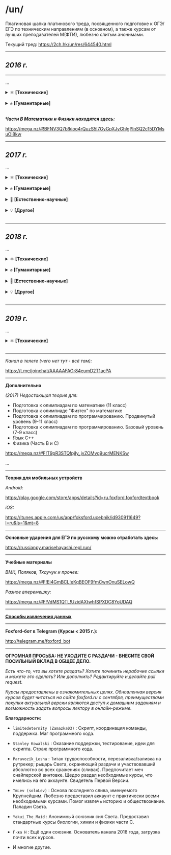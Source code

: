 ﻿# /un/

Платиновая шапка платинового треда, посвященного подготовке к ОГЭ/ЕГЭ по техническим направлениям (в основном), а также курсам от лучших преподавателей М(ФТИ), любезно слитым анонимами.

Текущий тред: https://2ch.hk/un/res/644540.html

---

## **_2016 г._**

---

...

<details>
<summary>⚛️ <b>[Технические]</b></summary>

- [Математика. Подготовка к ЕГЭ. Часть С](https://unblocker.now.sh/?url=aHR0cHM6Ly9ydXRyYWNrZXIub3JnL2ZvcnVtL3ZpZXd0b3BpYy5waHA/dD01MjU3MjM1)

- [Физика. Подготовка к ЕГЭ. Часть С](https://unblocker.now.sh/?url=aHR0cHM6Ly9ydXRyYWNrZXIub3JnL2ZvcnVtL3ZpZXd0b3BpYy5waHA/dD01MjU3MjQ5)

- [Информатика. Экспресс-подготовка к ЕГЭ](https://unblocker.now.sh/?url=aHR0cHM6Ly9ydXRyYWNrZXIub3JnL2ZvcnVtL3ZpZXd0b3BpYy5waHA/dD01MjU3MjIw)

- [Алгебра. 10 класс](https://unblocker.now.sh/?url=aHR0cHM6Ly9ydXRyYWNrZXIub3JnL2ZvcnVtL3ZpZXd0b3BpYy5waHA/dD01NDI3MjU0)

- [Геометрия. 10 класс](https://unblocker.now.sh/?url=aHR0cHM6Ly9ydXRyYWNrZXIub3JnL2ZvcnVtL3ZpZXd0b3BpYy5waHA/dD01NDI5Mzcw)

</details>
<br>
<details>
<summary>✊ <b>[Гуманитарные]</b></summary>

- [Русский Язык. Подготовка к ЕГЭ. Сочинение](https://unblocker.now.sh/?url=aHR0cHM6Ly9ydXRyYWNrZXIub3JnL2ZvcnVtL3ZpZXd0b3BpYy5waHA/dD01MjU3MjYz)

- [Экспресс-курс. Учи английский легко.](https://cloud.mail.ru/public/6og2/YZeFbTwYT/)

</details>
<br>

**_Части B Математики и Физики находятся здесь:_**

https://mega.nz/#!BFNV3Q7b!kioo4rQuzS5l7GyGpXJyGhlgPlnSQ2c15DYMsuOi8kw

---

## **_2017 г._**

...

<details>
<summary>⚛️ <b>[Технические]</b></summary>

- [Подготовка к ОГЭ. Физика](https://unblocker.now.sh/?url=aHR0cHM6Ly9ydXRyYWNrZXIub3JnL2ZvcnVtL3ZpZXd0b3BpYy5waHA/dD01NDQ2NjMz)

- [Подготовка к олимпиадам. Математика. 9 класс](https://unblocker.now.sh/?url=aHR0cHM6Ly9ydXRyYWNrZXIub3JnL2ZvcnVtL3ZpZXd0b3BpYy5waHA/dD01NDQ2NjMy)

- [Экспресс-подготовка к ОГЭ. Физика](https://unblocker.now.sh/?url=aHR0cHM6Ly9ydXRyYWNrZXIub3JnL2ZvcnVtL3ZpZXd0b3BpYy5waHA/dD01NDQ2NjIx)

- [Подготовка к ОГЭ. Математика](https://unblocker.now.sh/?url=aHR0cHM6Ly9ydXRyYWNrZXIub3JnL2ZvcnVtL3ZpZXd0b3BpYy5waHA/dD01NDQ2NjM1)

- [Экспресс-подготовка к ОГЭ. Математика](https://unblocker.now.sh/?url=aHR0cHM6Ly9ydXRyYWNrZXIub3JnL2ZvcnVtL3ZpZXd0b3BpYy5waHA/dD01NDQ2NjIz)

- [Углубленный курс. Алгебра](https://unblocker.now.sh/?url=aHR0cHM6Ly9ydXRyYWNrZXIub3JnL2ZvcnVtL3ZpZXd0b3BpYy5waHA/dD01NDQ2NjI3)

- [Углубленный курс. Геометрия](https://unblocker.now.sh/?url=aHR0cHM6Ly9ydXRyYWNrZXIub3JnL2ZvcnVtL3ZpZXd0b3BpYy5waHA/dD01NDQ2NjI2)

- [Подготовка к олимпиадам "Физтех" по математике](https://unblocker.now.sh/?url=aHR0cHM6Ly9ydXRyYWNrZXIub3JnL2ZvcnVtL3ZpZXd0b3BpYy5waHA/dD01NDE4MTk2)

- [Подготовка к олимпиадам "Физтех" по физике](https://unblocker.now.sh/?url=aHR0cHM6Ly9ydXRyYWNrZXIub3JnL2ZvcnVtL3ZpZXd0b3BpYy5waHA/dD01NDQxMjQw)

- [Подготовка к олимпиадам по математике](https://unblocker.now.sh/?url=aHR0cHM6Ly9ydXRyYWNrZXIub3JnL2ZvcnVtL3ZpZXd0b3BpYy5waHA/dD01NDE4MTA4)

- [Подготовка к олимпиадам по физике](https://unblocker.now.sh/?url=aHR0cHM6Ly9ydXRyYWNrZXIub3JnL2ZvcnVtL3ZpZXd0b3BpYy5waHA/dD01NDQyNjg3)

- [Программирование (9-11 классы). Подготовка к олимпиадам, базовый уровень](https://unblocker.now.sh/?url=aHR0cHM6Ly9ydXRyYWNrZXIub3JnL2ZvcnVtL3ZpZXd0b3BpYy5waHA/dD01NDQ0NDM3)

- [Программирование (9-11 классы). Подготовка к олимпиадам, продвинутый уровень](https://unblocker.now.sh/?url=aHR0cHM6Ly9ydXRyYWNrZXIub3JnL2ZvcnVtL3ZpZXd0b3BpYy5waHA/dD01NDE3MzE0)

- [Математика. Подготовка к ЕГЭ / Часть С](https://unblocker.now.sh/?url=aHR0cHM6Ly9ydXRyYWNrZXIub3JnL2ZvcnVtL3ZpZXd0b3BpYy5waHA/dD01NDE3ODg2)

- [Математика. Экспресс-подготовка к ЕГЭ / Часть С](https://unblocker.now.sh/?url=aHR0cHM6Ly9ydXRyYWNrZXIub3JnL2ZvcnVtL3ZpZXd0b3BpYy5waHA/dD01NDQ0NTEw)

- [Математика. Экспресс-подготовка к ЕГЭ / Часть B](https://unblocker.now.sh/?url=aHR0cHM6Ly9ydXRyYWNrZXIub3JnL2ZvcnVtL3ZpZXd0b3BpYy5waHA/dD01NDQ0OTYw)

- [Физика. Экспресс-подготовка к ЕГЭ / Часть С](https://unblocker.now.sh/?url=aHR0cHM6Ly9ydXRyYWNrZXIub3JnL2ZvcnVtL3ZpZXd0b3BpYy5waHA/dD01NDQ0OTUz)

- [Физика. Экспресс-подготовка к ЕГЭ / Часть B](https://unblocker.now.sh/?url=aHR0cHM6Ly9ydXRyYWNrZXIub3JnL2ZvcnVtL3ZpZXd0b3BpYy5waHA/dD01NDQ0OTU0)

- [Информатика. Подготовка к ЕГЭ](https://unblocker.now.sh/?url=aHR0cHM6Ly9ydXRyYWNrZXIub3JnL2ZvcnVtL3ZpZXd0b3BpYy5waHA/dD01NDE3ODA3)

- [Изучение языков С и С++ / Язык С++](https://unblocker.now.sh/?url=aHR0cHM6Ly9ydXRyYWNrZXIub3JnL2ZvcnVtL3ZpZXd0b3BpYy5waHA/dD01NDE3ODI4)

- [Web-программирование](https://unblocker.now.sh/?url=aHR0cHM6Ly9ydXRyYWNrZXIub3JnL2ZvcnVtL3ZpZXd0b3BpYy5waHA/dD01NDE4NDM3)

- [Программирование на языке Python](https://unblocker.now.sh/?url=aHR0cHM6Ly9ydXRyYWNrZXIub3JnL2ZvcnVtL3ZpZXd0b3BpYy5waHA/dD01NDQ0NDIz)

</details>
<br>
<details>
<summary>✊ <b>[Гуманитарные]</b></summary>

- [Подготовка к ОГЭ. Обществознание](https://unblocker.now.sh/?url=aHR0cHM6Ly9ydXRyYWNrZXIub3JnL2ZvcnVtL3ZpZXd0b3BpYy5waHA/dD01NDQ2NjM0)

- [Подготовка к олимпиадам. Обществознание](https://unblocker.now.sh/?url=aHR0cHM6Ly9ydXRyYWNrZXIub3JnL2ZvcnVtL3ZpZXd0b3BpYy5waHA/dD01NDQ2NjMw)

- [Русский язык. Подготовка к ЕГЭ. Часть 1](https://unblocker.now.sh/?url=aHR0cHM6Ly9ydXRyYWNrZXIub3JnL2ZvcnVtL3ZpZXd0b3BpYy5waHA/dD01NDQ0NDA5)

- [Русский язык. Экспресс-подготовка к ЕГЭ. Часть 1](https://unblocker.now.sh/?url=aHR0cHM6Ly9ydXRyYWNrZXIub3JnL2ZvcnVtL3ZpZXd0b3BpYy5waHA/dD01NDQ0OTU3)

- [Русский язык. Сочинение. Экспресс-подготовка к ЕГЭ](https://unblocker.now.sh/?url=aHR0cHM6Ly9ydXRyYWNrZXIub3JnL2ZvcnVtL3ZpZXd0b3BpYy5waHA/dD01NDQ0NDQ5)

- [Английский язык. Подготовка к ЕГЭ](https://unblocker.now.sh/?url=aHR0cHM6Ly9ydXRyYWNrZXIub3JnL2ZvcnVtL3ZpZXd0b3BpYy5waHA/dD01NDQ0NDE5)

- [Английский язык. Экспресс-подготовка к ЕГЭ](https://unblocker.now.sh/?url=aHR0cHM6Ly9ydXRyYWNrZXIub3JnL2ZvcnVtL3ZpZXd0b3BpYy5waHA/dD01NDQ0NDM0)

- [Стань сильнее. Pre-Intermediate (A2-B1)](https://unblocker.now.sh/?url=aHR0cHM6Ly9ydXRyYWNrZXIub3JnL2ZvcnVtL3ZpZXd0b3BpYy5waHA/dD01NDQ0NDEy)

- [Обществознание. Экспресс-подготовка к ЕГЭ](https://unblocker.now.sh/?url=aHR0cHM6Ly9ydXRyYWNrZXIub3JnL2ZvcnVtL3ZpZXd0b3BpYy5waHA/dD01NDQ0MzA3)

- [Обществознание. Подготовка к ЕГЭ](https://unblocker.now.sh/?url=aHR0cHM6Ly9ydXRyYWNrZXIub3JnL2ZvcnVtL3ZpZXd0b3BpYy5waHA/dD01NDQ0MzAz)

- [Обществознание. Подготовка к олимпиадам](https://mega.nz/#F!Vv4AmCpS!ClUpGarpD8yXyrx1MEoeLQ)

- [История. Подготовка к ЕГЭ](https://mega.nz/#F!NyxmnDzT!x9kTW9VsdY28oCT4KvNBBA)

</details>
<br>
<details>
<summary>🔬 <b>[Естественно-научные]</b></summary>

- [Биология. Подготовка к ЕГЭ](https://unblocker.now.sh/?url=aHR0cHM6Ly9ydXRyYWNrZXIub3JnL2ZvcnVtL3ZpZXd0b3BpYy5waHA/dD01NDM4ODA1)

- [Биология. Экспресс-подготовка к ЕГЭ](https://unblocker.now.sh/?url=aHR0cHM6Ly9ydXRyYWNrZXIub3JnL2ZvcnVtL3ZpZXd0b3BpYy5waHA/dD01NDQ0NDE0)

- [Биология. Подготовка к олимпиадам](https://unblocker.now.sh/?url=aHR0cHM6Ly9ydXRyYWNrZXIub3JnL2ZvcnVtL3ZpZXd0b3BpYy5waHA/dD01NDQ1MDA1)

- [Химия. Подготовка к ЕГЭ](https://unblocker.now.sh/?url=aHR0cHM6Ly9ydXRyYWNrZXIub3JnL2ZvcnVtL3ZpZXd0b3BpYy5waHA/dD01NDQxMTE4)

- [Химия. Подоготовка к олимпиадам](https://unblocker.now.sh/?url=aHR0cHM6Ly9ydXRyYWNrZXIub3JnL2ZvcnVtL3ZpZXd0b3BpYy5waHA/dD01NDQ0NDI2)

- [Химия. Экспресс-подготовка к ЕГЭ](https://unblocker.now.sh/?url=aHR0cHM6Ly9ydXRyYWNrZXIub3JnL2ZvcnVtL3ZpZXd0b3BpYy5waHA/dD01NDQ0NTAw)

</details>
<br>
<details>
<summary>💡 <b>[Другое]</b></summary>

- [Словесность. Работа с информацией](https://unblocker.now.sh/?url=aHR0cHM6Ly9ydXRyYWNrZXIub3JnL2ZvcnVtL3ZpZXd0b3BpYy5waHA/dD01NDQ2ODMy)

- -

</details>
<br>

---

## **_2018 г._**

...

<details>
<summary>⚛️ <b>[Технические]</b></summary>

- [Подготовка к ОГЭ. Математика. 9 класс](https://cloud.mail.ru/public/95XE/g3e1XZCrE)

- Подготовка к олимпиадам. Математика. 9 класс:

  - [Видео](https://mega.nz/#F!br4g1CRb!Yi_hw2wmK4BPe7fXCQmA4Q)
  - [Д/З](https://yadi.sk/d/dNIoDTyW3ajwh7)

- [Подготовка к ОГЭ. Физика. 9 класс](https://mega.nz/#F!qfxHUA7I!vV1DaKK0-tUVxo4ocBBA3A)

- [Геометрия. Углубленный уровень. 10 класс](https://yadi.sk/d/-Rv0BQU-3aYjgM)

- Подготовка к ЕГЭ. Математика. 10 класс:

  - [Видео](https://mega.nz/#F!vagE3aCa!i20C7ttAZavCPhe4SAfqeg)
  - [Д/З](https://yadi.sk/d/Ij3LuPWs3aUjTn)

- Подготовка к ЕГЭ. Математика. C-часть:

  - [Презентации](https://mega.nz/#F!HXgwTLzQ!5VgTKJvGKh_3VxfNctx9HQ)
  - [Видео](https://mega.nz/#F!Ln40BSpa!ciyrGIRZhD6vsn-x0EMUUA)
  - [Д/З](https://yadi.sk/d/ll2e8ATk3a3xPB)

- Экспресс-подготовка к ЕГЭ. Математика. В-часть.

- Экспресс-подготовка к ЕГЭ. Математика. С-часть.

- Физика. Подготовка к ЕГЭ. С-часть:

  - [Презентации](https://mega.nz/#F!bOp2FbrJ!eR7EbmgcBX82xEVJZpY4QA)
  - [Видео](https://mega.nz/#F!vrhllCKB!Mo5ebF8JJGsULfJgu3f9Lg)
  - [Д/З](https://mega.nz/#F!nWJAHQDI!mjP9Z_C7LuSTgkZW0Nm-0w)

- [Физика. Экспресс-подготовка к ЕГЭ. С-часть](https://yadi.sk/d/JCp76aCp3aVxHd)

- [Физика. Экспресс-подготовка к ЕГЭ. В-часть](https://yadi.sk/d/jlvSYm5t3aVhqQ)

- [Математика. Подготовка к олимпиаде Физтех](https://yadi.sk/d/PFwGVYZn3aWX9x)

- Курс подготовки к олимпиадам «Ломоносов», ОММО, ПВГ по математике:

  - [Теория](https://cloud.mail.ru/public/26aB/YRvzhyJe1)
  - [Видео](https://mega.nz/#F!ezxWSCaL!3XPe3dRspzkoL74uVz_tLg)

- Физика. Подготовка к олимпиаде Физтех:

  - [Видео](https://mega.nz/#F!XWBAHQLZ!bFdDHnqx1uUq0h7gLxdfxw)
  - [Д/З](https://yadi.sk/d/h7kaU9Mj3a5fGa)

- Физика. Подготовка к олимпиадам. 10 класс:

  - [Видео](https://mega.nz/#F!nvhniQxD!5p07SQGsfjOGsZ0T-A2u1w)
  - [Д/З](https://yadi.sk/d/BzMMJBXl3aNgiv)

- [Физика. Подготовка к олимпиадам. 9 класс](https://yadi.sk/d/DNN651RR3aC5Qa)

- [Физика. Подготовка к олимпиадам. 8 класс](https://yadi.sk/d/eum01uh1tzdlcw)

- Информатика. Подготовка к ЕГЭ.

- [Информатика. Подготовка к олимпиадам](https://mega.nz/#F!zS431KpL!9J9wwxYsf49aw5Jbd-Py4Q)

- Мини-курс по математике "Векторный метод в пространстве"

- Мини-курс по математике "Логарифм и экспонента"

- [Мини-курс по математике "Теория вероятностей"](https://cloud.mail.ru/public/99iR/ydhDPcVQm)

- [Мини-курс по математике "Сравнения по модулю"](https://cloud.mail.ru/public/4qPd/N65dNQCNP)

- [Интенсивный курс по математике "Задачи с параметрами на ЕГЭ"](https://yadi.sk/d/Ban_jjxM3WbeQY)

- [Интенсивный курс по математике "Задачи по теории чисел на ЕГЭ"](https://yadi.sk/d/LfusFOrL3WbkxS)

- Мини-курс по физике "Магнетизм и электромагнитная индукция":

  - [Видео](https://yadi.sk/d/qTfLE88L3WYDwV)
  - [Д/З](https://mega.nz/#F!Di5HWB5C!6qxfCkgSms6ulB-EzThz7w)

- Мини-курс по физике "Метод потенциалов":

  - [Видео](https://cloud.mail.ru/public/9ksB/xhg2QYGsx)
  - [Д/З](https://yadi.sk/d/2pezugnf3aXrUR)

- [Мини-курс по физике "Олимпиадная механика"](https://cloud.mail.ru/public/2Eu5/zkaih3SBm)

- [Мини-курс по физике "Эксперементальный практикум по гидростатике"](https://cloud.mail.ru/public/F8Pi/TuJj8LMxm)

- [Мини-курс по физике "Эксперементальный практикум по тепловым и электрическим явлениям"](https://cloud.mail.ru/public/5vvV/qWLiAi5kx)

- Мини-курс по физике "Разные подходы к решению задач по гидростатике":

  - [Видео](https://cloud.mail.ru/public/JZCp/p3eiaBapy)
  - [Д/З](https://yadi.sk/d/oWVeHXOp3aXrUh)

- [Курс по программированию в среде "Swift Playgrounds"](https://yadi.sk/d/JMhZwtQO3Uf9aU)

- Язык Python

- [Язык С++](https://mega.nz/#F!f3ZlwYIJ!5Mc6LPZv4Z-eHkXcqZJ4Yw)

</details>
<br>
<details>
<summary>✊ <b>[Гуманитарные]</b></summary>

- [Подготовка к ОГЭ. Русский язык. 9 класс](https://cloud.mail.ru/public/Lrgj/hEMedDyVS)

- [Подготовка к олимпиадам. Русский язык. 8-11 класс](https://mega.nz/#F!DWhgXaLC!gxoZCsPOOK-0dI6kwiK_ug)

- [Курс подготовки к написанию сочинений и изложений на ОГЭ и ГВЭ 9 класс](https://cloud.mail.ru/public/GfZf/EKm5vTgbJ)

- Английский язык. Подготовка к ЕГЭ.

- [Русский язык. Экспресс-курс по подготовке к сочинению.](https://yadi.sk/d/P1Dv8v2V3WurE3)

- Русский язык. Подготовка к декабрьскому сочинению.

- [Русский язык. 1 часть.](https://cloud.mail.ru/public/151p/52H17pYrV)

- Русский язык. 1 часть - Экспресс.

- Литература. 11 класс:

  - [Видео 1](https://cloud.mail.ru/public/fW2v/tmUfA3VjJ)
  - [Видео 2](https://cloud.mail.ru/public/DVTH/vwQo4AP2P)

- [История. Подготовка к ЕГЭ.](https://mega.nz/#F!zzxk1C7C!EI3o8bquUt8cmYUOjxHHZQ)

- [История. Подготовка к ОГЭ.](https://cloud.mail.ru/public/Esxr/wePkYv1XB)

- [Подготовка к олимпиадам по праву](https://yadi.sk/d/j5coXPRF3X2dwV)

- [Обществознание. Подготовка к ЕГЭ.](https://drive.google.com/drive/u/4/folders/1LQL1AYK5R0ZmqCUagDFPq8UWz2knyh1E)

- [Обществознание. Подготовка к ОГЭ.](https://cloud.mail.ru/public/EB4p/2sQ3aiwiw)

- Обществознание. Подготовка к олимпиадам:

  - [Видео](https://yadi.sk/d/ZvZKfGJC3YtGQi)
  - [Материалы](https://yadi.sk/d/5O-mW7i63ajfhX)

</details>
<br>
<details>
<summary>🔬 <b>[Естественно-научные]</b></summary>

- [Химия. Подготовка к ЕГЭ](https://yadi.sk/d/YdnVWd7H3aWR4C)

- [Химия. Экспресс-подготовка к ЕГЭ](https://yadi.sk/d/kiXwNckX3ZBKeC)

- [Биология. Подготовка к ЕГЭ](https://yadi.sk/d/3rtloxF43aVTnp)

</details>
<br>
<details>
<summary>💡 <b>[Другое]</b></summary>

- [Финансовая грамотность и современные платежные технологии](https://yadi.sk/d/gcrg9MWI3Wveax)

- [Шахматы - Начальный уровень](https://cloud.mail.ru/public/2z81/zTmxF1w9t)

- [Серия курсов "Эмоциональный интеллект" - "Научиться учиться" и "Навыки будущего"](https://cloud.mail.ru/public/ESjC/XxmDqZGsj)

- [Основы информатики и программирования](https://cloud.mail.ru/public/DQUN/ZV3K6kVQ7)

- [Эффективное мышление на основе ТРИЗ. 7-8 класс](https://cloud.mail.ru/public/AS7U/SsBGoVsJx)

</details>
<br>

---

## **_2019 г._**

...

<details>
<summary>⚛️ <b>[Технические]</b></summary>
    
* [Подготовка к олимпиадам "Физтех", "Росатом", "Ломоносов"](https://mega.nz/#F!phNGGCSA!bOnNCKQqNFRuuCC6C2ceRQ)
    
* [Математика. Подготовка к ЕГЭ. Часть С](https://mega.nz/#F!IZ9CDarJ!ol_8oe2BQRSWz6L3_ps8IA)

- [Мини-курс по математике "Векторный метод в пространстве"](https://yadi.sk/d/VpO8uoXWqzfwVg)

- [Мини-курс по математике "Логарифм и экспонента"](https://yadi.sk/d/ZjwU9gwjjsRP3g)

- [Интенсивный курс по математике "Задачи с параметрами на ЕГЭ"](https://yadi.sk/d/KBOGGfuw4EGfkA)

- [Интенсивный курс по математике "Задачи по теории чисел на ЕГЭ"](https://yadi.sk/d/p5EdqMRD8xLZBA)

</details>
<br>

---

_Канал в телеге (чего нет тут - всё там):_

https://t.me/joinchat/AAAAAFAGr84eumD2T1acPA

---

**Дополнительно**

_(2017) Недостающая теория для:_

- Подготовка к олимпиадам по математике (11 класс)
- Подготовка к олимпиаде "Физтех" по математике
- Подготовка к олимпиадам по программированию. Продвинутый уровень (9-11 класс)
- Подготовка к олимпиадам по программированию. Базовый уровень (7-9 класс)
- Язык С++
- Физика (Часть В и С)

https://mega.nz/#F!T9pR3STQ!pjIy_jvZOMvg9ucrMENKSw

...

---

**Теория для мобильных устройств**

_Android:_

https://play.google.com/store/apps/details?id=ru.foxford.foxfordtextbook

_iOS:_

https://itunes.apple.com/us/app/foksford.ucebnik/id930911649?l=ru&ls=1&mt=8

---

**Основные ударения для ЕГЭ по русскому можно отработать здесь:**

https://russianpy.marisehayashi.repl.run/

---

**Учебные материалы**

_ВМК, Поляков, Ткаучук и прочее:_

https://mega.nz/#F!Ei4GmBCL!eKqBEOF9fmCwnOnuSELowQ

_Разное вперемешку:_

https://mega.nz/#F!VdMS1QTL!UzidAXtwhfSPXDC8YoUDAQ

---

[**Способы извлечения данных**](https://github.com/limitedeternity/foxford_courses/tree/master/foxford_downloader/video)

---

**Foxford-бот в Telegram (Курсы < 2015 г.):**

http://telegram.me/foxford_bot

---

**ОГРОМНАЯ ПРОСЬБА: НЕ УХОДИТЕ С РАЗДАЧИ - ВНЕСИТЕ СВОЙ ПОСИЛЬНЫЙ ВКЛАД В ОБЩЕЕ ДЕЛО.**

_Есть что-то, что вы хотите раздать? Хотите починить нерабочие ссылки и можете это сделать? Или дополнить? Редактируйте и делайте pull request._

_Курсы предоставлены в ознакомительных целях. Обновленная версия курсов будет читаться на сайте foxford.ru с сентября, преимуществами покупки актуальной версии являются доступ к домашним заданиям и возможность задать вопросы лектору в онлайн-режиме._

**Благодарности:**

- `limitedeternity (Zamazka03)` : Скрипт, координация команды, поддержка. Маг программного кода.

- `Stanley Kowalski` : Оказание поддержки, тестирование, идеи для скрипта. Страж программного кода.

- `Paravozik_Lesha` : Титан трудоспособности, перезаливка/заливка на рутрекер; рыцарь Света, охраняющий раздачи и участвовавший абсолютно во всех сражениях (сливах). Предпочитает меч снайперской винтовке. Щедро раздал необходимые курсы, что имелись на его аккаунте. Свидетель Первой Версии.

- `TmLev (soloLev)` : Основа последнего слива, именуемого Крупнейшим. Любезно предоставил аккаунт с практически всеми необходимыми курсами.
  Помог извлечь историю и обществознание. Паладин Света.

- `Yakui_The_Maid` : Анонимный союзник сил Света. Предоставил стандартные курсы биологии, химии и физики части С.

- `Г-жа Н` : Ещё один союзник. Основатель канала 2018 года, загрузка почти всех курсов.

- И многие другие.
